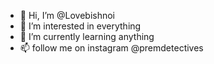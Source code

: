- 👋 Hi, I’m @Lovebishnoi
- 👀 I’m interested in everything
- 🌱 I’m currently learning anything
- 📫 follow me on instagram @premdetectives

